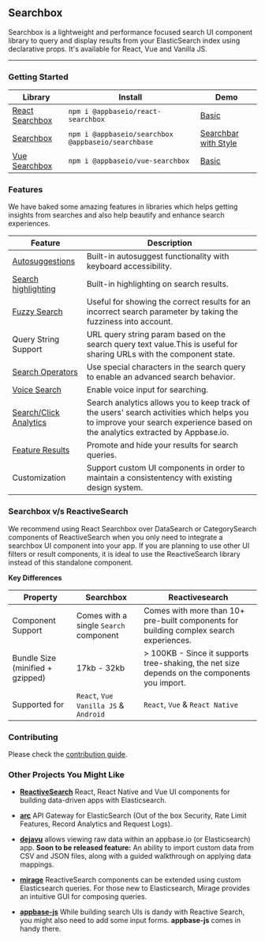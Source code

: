 ## Searchbox

Searchbox is a lightweight and performance focused search UI component library to query and display results from your ElasticSearch index using declarative props. It's available for React, Vue and Vanilla JS.

---

### Getting Started

| Library                                                                                    | Install                                            | Demo                                                                                                                                      |
| ------------------------------------------------------------------------------------------ | -------------------------------------------------- | ----------------------------------------------------------------------------------------------------------------------------------------- |
| [React Searchbox](https://docs.appbase.io/docs/reactivesearch/react-searchbox/quickstart/) | `npm i @appbaseio/react-searchbox`                 | [Basic](https://codesandbox.io/s/github/appbaseio/searchbase/tree/master/packages/react-searchbox/examples/basic)                         |
| [Searchbox](https://docs.appbase.io/docs/reactivesearch/searchbox/Quickstart/)             | `npm i @appbaseio/searchbox @appbaseio/searchbase` | [Searchbar with Style](https://codesandbox.io/s/github/appbaseio/searchbase/tree/master/packages/searchbox/examples/searchbar-with-style) |
| [Vue Searchbox](https://docs.appbase.io/docs/reactivesearch/vue-searchbox/quickstart/)     | `npm i @appbaseio/vue-searchbox`                   | [Basic](https://codesandbox.io/s/github/appbaseio/searchbase/tree/master/packages/vue-searchbox/examples/basic)                           |

### Features

We have baked some amazing features in libraries which helps getting insights from searches and also help beautify and enhance search experiences.

| Feature                                                                                                                        | Description                                                                                                                                                                 |
| ------------------------------------------------------------------------------------------------------------------------------ | --------------------------------------------------------------------------------------------------------------------------------------------------------------------------- |
| [Autosuggestions](https://opensource.appbase.io/playground/?path=/story/search-components-datasearch--basic)                   | Built-in autosuggest functionality with keyboard accessibility.                                                                                                             |
| [Search highlighting](https://opensource.appbase.io/playground/?path=/story/search-components-datasearch--with-highlight)      | Built-in highlighting on search results.                                                                                                                                    |
| [Fuzzy Search](https://opensource.appbase.io/playground/?path=/story/search-components-datasearch--with-fuzziness-as-a-number) | Useful for showing the correct results for an incorrect search parameter by taking the fuzziness into account.                                                              |
| Query String Support                                                                                                           | URL query string param based on the search query text value.This is useful for sharing URLs with the component state.                                                       |
| [Search Operators](https://opensource.appbase.io/playground/?path=/story/search-components-datasearch--with-searchoperators)   | Use special characters in the search query to enable an advanced search behavior.                                                                                           |
| [Voice Search](https://opensource.appbase.io/playground/?path=/story/search-components-datasearch--with-showvoicesearch)       | Enable voice input for searching.                                                                                                                                           |
| [Search/Click Analytics](https://docs.appbase.io/docs/analytics/Overview/)                                                     | Search analytics allows you to keep track of the users' search activities which helps you to improve your search experience based on the analytics extracted by Appbase.io. |
| [Feature Results](https://docs.appbase.io/docs/search/Rules/)                                                                  | Promote and hide your results for search queries.                                                                                                                           |
| Customization                                                                                                                  | Support custom UI components in order to maintain a consistentency with existing design system.                                                                             |

### Searchbox v/s ReactiveSearch

We recommend using React Searchbox over DataSearch or CategorySearch components of ReactiveSearch when you only need to integrate a searchbox UI component into your app. If you are planning to use other UI filters or result components, it is ideal to use the ReactiveSearch library instead of this standalone component.

**Key Differences**

| Property                         | Searchbox                               | Reactivesearch                                                                               |
| -------------------------------- | --------------------------------------- | -------------------------------------------------------------------------------------------- |
| Component Support                | Comes with a single `Search` component  | Comes with more than 10+ pre-built components for building complex search experiences.       |
| Bundle Size (minified + gzipped) | 17kb - 32kb                             | > 100KB - Since it supports tree-shaking, the net size depends on the components you import. |
| Supported for                    | `React`, `Vue` `Vanilla JS` & `Android` | `React`, `Vue` & `React Native`                                                              |

### Contributing

Please check the [contribution guide](.github/CONTRIBUTING.md).

### Other Projects You Might Like

- [**ReactiveSearch**](https://github.com/appbaseio/reactivesearch/) React, React Native and Vue UI components for building data-driven apps with Elasticsearch.

- [**arc**](https://github.com/appbaseio/arc) API Gateway for ElasticSearch (Out of the box Security, Rate Limit Features, Record Analytics and Request Logs).

- [**dejavu**](https://github.com/appbaseio/dejavu) allows viewing raw data within an appbase.io (or Elasticsearch) app. **Soon to be released feature:** An ability to import custom data from CSV and JSON files, along with a guided walkthrough on applying data mappings.

- [**mirage**](https://github.com/appbaseio/mirage) ReactiveSearch components can be extended using custom Elasticsearch queries. For those new to Elasticsearch, Mirage provides an intuitive GUI for composing queries.

* [**appbase-js**](https://github.com/appbaseio/appbase-js) While building search UIs is dandy with Reactive Search, you might also need to add some input forms. **appbase-js** comes in handy there.
